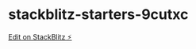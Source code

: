 # stackblitz-starters-9cutxc

[Edit on StackBlitz ⚡️](https://stackblitz.com/edit/stackblitz-starters-9cutxc)